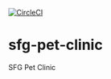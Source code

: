 [![CircleCI](https://circleci.com/gh/avgasanov/sfg-pet-clinic/tree/master.svg?style=svg)](https://circleci.com/gh/avgasanov/sfg-pet-clinic/tree/master)
# sfg-pet-clinic

SFG Pet Clinic
